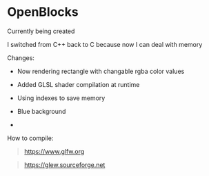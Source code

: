 # OpenBlocks



Currently being created

I switched from C++ back to C because now I can deal with memory

Changes:
- Now rendering rectangle with changable rgba color values
- Added GLSL shader compilation at runtime
- Using indexes to save memory
- Blue background



-

How to compile:

>https://www.glfw.org

>https://glew.sourceforge.net

